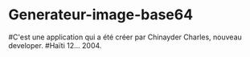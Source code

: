 # Generateur-image-base64
#C'est une application qui a été créer par Chinayder Charles, nouveau developer.
#Haïti 12... 2004.
